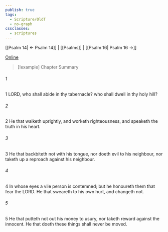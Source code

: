 ```yaml
---
publish: true
tags:
  - Scripture/OldT
  - no-graph
cssclasses:
  - scriptures
---
```

[[Psalm 14| ← Psalm 14]] | [[Psalms]] | [[Psalm 16| Psalm 16 →]]

[Online](https://churchofjesuschrist.org/study/scriptures/ot/ps/15?lang=eng)

>[!example] Chapter Summary
>
###### 1
1 LORD, who shall abide in thy tabernacle?  who shall dwell in thy holy hill?
###### 2
2 He that walketh uprightly, and worketh righteousness, and speaketh the truth in his heart.
###### 3
3 He that backbiteth not with his tongue, nor doeth evil to his neighbour, nor taketh up a reproach against his neighbour.
###### 4
4 In whose eyes a vile person is contemned; but he honoureth them that fear the LORD.  He that sweareth to his own hurt, and changeth not.
###### 5
5 He that putteth not out his money to usury, nor taketh reward against the innocent.  He that doeth these things shall never be moved.



